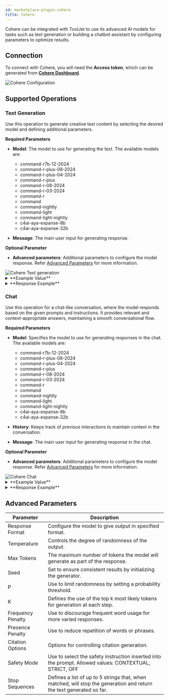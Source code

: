 ```yaml
---
id: marketplace-plugin-cohere
title: Cohere
---
```


Cohere can be integrated with ToolJet to use its advanced AI models for tasks such as text generation or building a chatbot assistant by configuring parameters to optimize results.

## Connection

To connect with Cohere, you will need the **Access token**, which can be generated from **[Cohere Dashboard](https://dashboard.cohere.com/api-keys)**.

<img className="screenshot-full" src="/img/marketplace/plugins/cohere/config.png" alt="Cohere Configuration" />

## Supported Operations

### Text Generation

Use this operation to generate creative text content by selecting the desired model and defining additional parameters.

**Required Parameters**

- **Model**: The model to use for generating the text. The available models are:
    - command-r7b-12-2024
    - command-r-plus-08-2024
    - command-r-plus-04-2024
    - command-r-plus
    - command-r-08-2024
    - command-r-03-2024
    - command-r
    - command
    - command-nightly
    - command-light
    - command-light-nightly
    - c4ai-aya-expanse-8b
    - c4ai-aya-expanse-32b

- **Message**: The main user input for generating response.

**Optional Parameter**

- **Advanced parameters**: Additional parameters to configure the model response. Refer [Advanced Parameters](#advanced-parameters) for more information.

<img className="screenshot-full" src="/img/marketplace/plugins/cohere/text-generation.png" alt="Cohere Text generation" />

<details>
<summary>**Example Value**</summary>
```yaml
    "Model":"command-r-plus"
    "Message":"explain about ToolJet"
    "Advanced parameters":" 
    {
    "response_format": {"type": "text"},
    "temperature": 0.3,
    "max_tokens": 512,
    "seed": 3,
    "p": 0.3,
    "k": 1,
    "frequency_penalty": 0.3,
    "presence_penalty": 0.3,
    "citation_options": {"mode": "fast"},
    "safety_mode": "off",
    "stop_sequences": ["spam", "fraud"]
    }"
```
</details>

<details>
<summary>**Response Example**</summary>

ToolJet is an open-source no-code platform that allows you to build your own tools and automate your workflows in minutes. It is built on top of the powerful Airbyte open-source standard for data integration, focusing on user-friendliness and extensibility. With ToolJet, you can create custom solutions for your business without any prior coding knowledge.

Here's a high-level overview of the features and capabilities of ToolJet:

1. **No-Code Builder**: ToolJet offers a visual interface where you can quickly create powerful applications, workflows, and automation scripts without writing a single line of code.

2. **Data Integration**: ToolJet leverages Airbyte to provide seamless data integration capabilities. You can sync data from various sources like databases, APIs, or SaaS applications to build custom dashboards, data pipelines, or extensions.

3. **Visual Automation Builder**: Create automated workflows using a drag-and-drop interface. Connect various tools, apps, and APIs to automate tasks, notifications, data manipulation, and more.

4. **Open Source**: Being open-source means you get full transparency over the platform's underlying code. Plus, you can contribute to the project and customize or extend it according to your needs.

5. **Extensions & APIs**: ToolJet provides a marketplace for sharing and discovering extensions, APIs, and pre-built workflows. You can extend the functionality of ToolJet with community-built solutions.

6. **Dashboard & Reports**: Create interactive dashboards and reports using the built-in charting and visualization tools. Visualize data from various sources in one place and share insights with your team.

7. **Forms & UI**: Easily create forms and user interfaces using ToolJet's intuitive form builder. Collect data, feedback, or insights from your users or systems.

8. **Collaboration & Security**: Control user access and permissions with robust security features. Collaborate with team members on different projects and ensure data privacy and compliance.

9. **Integration with External Tools**: ToolJet integrates with popular productivity, collaboration, and data tools, including Slack, Google Workspace, Microsoft Office, Airbyte, and more.

10. **Open API & Extensibility**: ToolJet has a robust application programming interface (API), which allows developers to extend its capabilities. You can customize and connect any external service or application.

ToolJet is a versatile platform that spans several use cases, including business process automation, data management, workflow optimization

</details>

### Chat

Use this operation for a chat-like conversation, where the model responds based on the given prompts and instructions. It provides relevant and context-appropriate answers, maintaining a smooth conversational flow.

**Required Parameters**

- **Model**: Specifies the model to use for generating responses in the chat. The available models are:
    - command-r7b-12-2024
    - command-r-plus-08-2024
    - command-r-plus-04-2024
    - command-r-plus
    - command-r-08-2024
    - command-r-03-2024
    - command-r
    - command
    - command-nightly
    - command-light
    - command-light-nightly
    - c4ai-aya-expanse-8b
    - c4ai-aya-expanse-32b

- **History**: Keeps track of previous interactions to maintain context in the conversation.

- **Message**: The main user input for generating response in the chat.

**Optional Parameter**

- **Advanced parameters**: Additional parameters to configure the model response. Refer [Advanced Parameters](#advanced-parameters) for more information.

<img className="screenshot-full" src="/img/marketplace/plugins/cohere/chat.png" alt="Cohere Chat" />

<details>
<summary>**Example Value**</summary>
```yaml
    "Model":"command"
    "History":"
    [
        {
            "role":"system",
            "content":"You are an advanced AI support chatbot for ToolJet."
        },
        {
            "role":"user",
            "content":"Hello! I need help with Cohere and ToolJet."
        },
        {
            "role":"assistant",
            "content":"Hey! Can you please elaborate about your query?"
        }
    ]"
    "Message":"Tell me how to integrate cohere and ToolJet"
    "Advanced parameters":" 
  {
    "response_format": {"type": "text"},
    "temperature": 0.3,
    "max_tokens": 512,
    "seed": 3,
    "p": 0.3,
    "k": 1,
    "frequency_penalty": 0.3,
    "presence_penalty": 0.3,
    "citation_options": {"mode": "fast"},
    "safety_mode": "off",
    "stop_sequences": ["spam", "fraud"]
    }
```
</details>

<details>
<summary>**Response Example**</summary>

ToolJet is a no-code platform that allows you to build custom internal tools with drag and drop functionality. You can integrate Cohere with ToolJet to enable an added advantage of AI features in your apps built on ToolJet. 

To integrate Cohere AI into your ToolJet app, you should have a Cohere AI API key. If you don't have one, you can sign up for a free Cohere AI account and get your API key. 

As a next step, you can refer to our documentation to see a step-by-step guide to integrate Cohere AI with ToolJet. If you have any further questions, please let me know!

</details>

## Advanced Parameters

| Parameter| Description |
|----------|-------------|
| Response Format | Configure the model to give output in specified format. |
| Temperature | Controls the degree of randomness of the output. |
| Max Tokens | The maximum number of tokens the model will generate as part of the response. |
| Seed | Set to ensure consistent results by initializing the generator. |
| P | Use to limit randomness by setting a probability threshold. |
| K | Defines the use of the top k most likely tokens for generation at each step. | 
| Frequency Penalty | Use to discourage frequent word usage for more varied responses. |
| Presence Penalty | Use to reduce repetition of words or phrases. |
| Citation Options | Options for controlling citation generation. |
| Safety Mode | Use to select the safety instruction inserted into the prompt. Allowed values: CONTEXTUAL, STRICT, OFF  |
| Stop Sequences | Defines a list of up to 5 strings that, when matched, will stop the generation and return the text generated so far. |